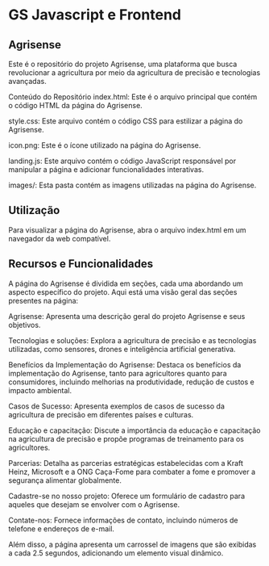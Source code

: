 # GS Javascript e Frontend
## Agrisense

Este é o repositório do projeto Agrisense, uma plataforma que busca revolucionar a agricultura por meio da agricultura de precisão e tecnologias avançadas.

Conteúdo do Repositório
index.html: Este é o arquivo principal que contém o código HTML da página do Agrisense. 

style.css: Este arquivo contém o código CSS para estilizar a página do Agrisense.

icon.png: Este é o ícone utilizado na página do Agrisense.

landing.js: Este arquivo contém o código JavaScript responsável por manipular a página e adicionar funcionalidades interativas.

images/: Esta pasta contém as imagens utilizadas na página do Agrisense.

## Utilização
Para visualizar a página do Agrisense, abra o arquivo index.html em um navegador da web compatível.

## Recursos e Funcionalidades
A página do Agrisense é dividida em seções, cada uma abordando um aspecto específico do projeto. Aqui está uma visão geral das seções presentes na página:

Agrisense: Apresenta uma descrição geral do projeto Agrisense e seus objetivos.

Tecnologias e soluções: Explora a agricultura de precisão e as tecnologias utilizadas, como sensores, drones e inteligência artificial generativa.

Benefícios da Implementação do Agrisense: Destaca os benefícios da implementação do Agrisense, tanto para agricultores quanto para consumidores, incluindo melhorias na produtividade, redução de custos e impacto ambiental.

Casos de Sucesso: Apresenta exemplos de casos de sucesso da agricultura de precisão em diferentes países e culturas.

Educação e capacitação: Discute a importância da educação e capacitação na agricultura de precisão e propõe programas de treinamento para os agricultores.

Parcerias: Detalha as parcerias estratégicas estabelecidas com a Kraft Heinz, Microsoft e a ONG Caça-Fome para combater a fome e promover a segurança alimentar globalmente.

Cadastre-se no nosso projeto: Oferece um formulário de cadastro para aqueles que desejam se envolver com o Agrisense.

Contate-nos: Fornece informações de contato, incluindo números de telefone e endereços de e-mail.

Além disso, a página apresenta um carrossel de imagens que são exibidas a cada 2.5 segundos, adicionando um elemento visual dinâmico.
